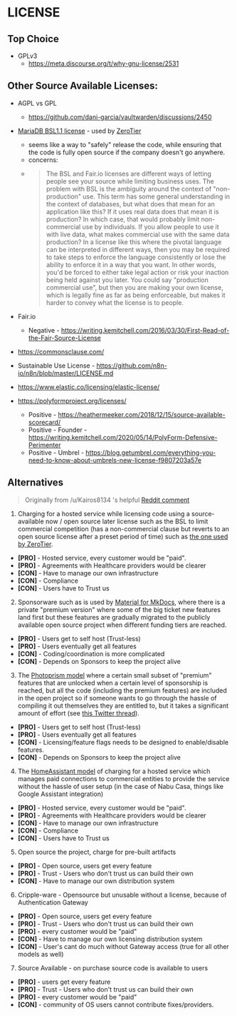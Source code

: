 # LICENSE

## Top Choice

- GPLv3 
	- https://meta.discourse.org/t/why-gnu-license/2531


## Other Source Available Licenses:
- AGPL vs GPL
	- https://github.com/dani-garcia/vaultwarden/discussions/2450
- [MariaDB BSL1.1 license](https://mariadb.com/bsl-faq-adopting/#osl) - used by [ZeroTier](https://github.com/zerotier/ZeroTierOne/blob/master/LICENSE.txt)
	- seems like a way to "safely" release the code, while ensuring that the code is fully open source if the company doesn't go anywhere.  
	- concerns:
	- > The BSL and Fair.io licenses are different ways of letting people see your source while limiting business uses. The problem with BSL is the ambiguity around the context of "non-production" use. This term has some general understanding in the context of databases, but what does that mean for an application like this? If it uses real data does that mean it is production? In which case, that would probably limit non-commercial use by individuals. If you allow people to use it with live data, what makes commercial use with the same data production? In a license like this where the pivotal language can be interpreted in different ways, then you may be required to take steps to enforce the language consistently or lose the ability to enforce it in a way that you want. In other words, you'd be forced to either take legal action or risk your inaction being held against you later. You could say "production commercial use", but then you are making your own license, which is legally fine as far as being enforceable, but makes it harder to convey what the license is to people.
- Fair.io
	- Negative - https://writing.kemitchell.com/2016/03/30/First-Read-of-the-Fair-Source-License
- https://commonsclause.com/
- Sustainable Use License - https://github.com/n8n-io/n8n/blob/master/LICENSE.md
- https://www.elastic.co/licensing/elastic-license/

- https://polyformproject.org/licenses/
    - Positive - https://heathermeeker.com/2018/12/15/source-available-scorecard/
    - Positive - Founder - https://writing.kemitchell.com/2020/05/14/PolyForm-Defensive-Perimenter 
    - Positive - Umbrel - https://blog.getumbrel.com/everything-you-need-to-know-about-umbrels-new-license-f9807203a57e


## Alternatives

> Originally from /u/Kairos8134 's helpful [Reddit comment](https://www.reddit.com/r/selfhosted/comments/xj9rx7/introducing_fasten_a_selfhosted_personal/ip78dhr/)

1. Charging for a hosted service while licensing code using a source-available now / open source later license such as the BSL to limit commercial competition (has a non-commercial clause but reverts to an open source license after a preset period of time) such as [the one used by ZeroTier](https://github.com/zerotier/ZeroTierOne/blob/master/LICENSE.txt).
  - **[PRO]** - Hosted service, every customer would be "paid".
  - **[PRO]** - Agreements with Healthcare providers would be clearer
  - **[CON]** - Have to manage our own infrastructure
  - **[CON]** - Compliance
  - **[CON]** - Users have to Trust us

2. Sponsorware such as is used by [Material for MkDocs](https://squidfunk.github.io/mkdocs-material/insiders/#whats-in-for-me), where there is a private "premium version" where some of the big ticket new features land first but these features are gradually migrated to the publicly available open source project when different funding tiers are reached.
  - **[PRO]** - Users get to self host (Trust-less)
  - **[PRO]** - Users eventually get all features
  - **[CON]** - Coding/coordination is more complicated
  - **[CON]** - Depends on Sponsors to keep the project alive

3. The [Photoprism model](https://github.com/photoprism/photoprism/issues?q=label%3Asponsor-feature) where a certain small subset of "premium" features that are unlocked when a certain level of sponsorship is reached, but all the code (including the premium features) are included in the open project so if someone wants to go through the hassle of compiling it out themselves they are entitled to, but it takes a significant amount of effort (see [this Twitter thread](https://nitter.net/photoprism_app/status/1363795865543077890#m)).
  - **[PRO]** - Users get to self host (Trust-less)
  - **[PRO]** - Users eventually get all features
  - **[CON]** - Licensing/feature flags needs to be designed to enable/disable features.
  - **[CON]** - Depends on Sponsors to keep the project alive

4. The [HomeAssistant model](https://www.nabucasa.com/pricing/) of charging for a hosted service which manages paid connections to commercial entities to provide the service without the hassle of user setup (in the case of Nabu Casa, things like Google Assistant integration)
  - **[PRO]** - Hosted service, every customer would be "paid".
  - **[PRO]** - Agreements with Healthcare providers would be clearer
  - **[CON]** - Have to manage our own infrastructure
  - **[CON]** - Compliance
  - **[CON]** - Users have to Trust us

5. Open source the project, charge for pre-built artifacts
  - **[PRO]** - Open source, users get every feature
  - **[PRO]** - Trust - Users who don't trust us can build their own
  - **[CON]** - Have to manage our own distribution system

6. Cripple-ware - Opensource but unusable without a license, because of Authentication Gateway
  - **[PRO]** - Open source, users get every feature
  - **[PRO]** - Trust - Users who don't trust us can build their own
  - **[PRO]** - every customer would be "paid"
  - **[CON]** - Have to manage our own licensing distribution system
  - **[CON]** - User's cant do much without Gateway access (true for all other models as well)

7. Source Available - on purchase source code is available to users
  - **[PRO]** - users get every feature
  - **[PRO]** - Trust - Users who don't trust us can build their own
  - **[PRO]** - every customer would be "paid"
  - **[CON]** - community of OS users cannot contribute fixes/providers.


